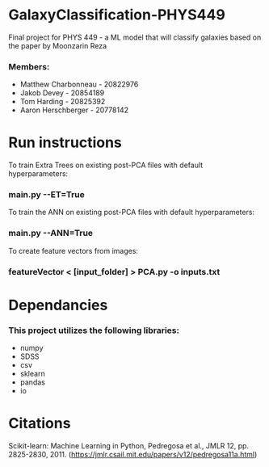 # GalaxyClassification-PHYS449
 Final project for PHYS 449 - a ML model that will classify galaxies based on the paper by Moonzarin Reza

### Members:
- Matthew Charbonneau - 20822976
- Jakob Devey - 20854189
- Tom Harding - 20825392
- Aaron Herschberger - 20778142

# Run instructions
To train Extra Trees on existing post-PCA files with default hyperparameters:
### main.py --ET=True

To train the ANN on existing post-PCA files with default hyperparameters:
### main.py --ANN=True

To create feature vectors from images:
### featureVector < [input_folder] > PCA.py -o inputs.txt

# Dependancies
### This project utilizes the following libraries:
- numpy
- SDSS
- csv
- sklearn
- pandas
- io

# Citations
Scikit-learn: Machine Learning in Python, Pedregosa et al., JMLR 12, pp. 2825-2830, 2011. (https://jmlr.csail.mit.edu/papers/v12/pedregosa11a.html)

